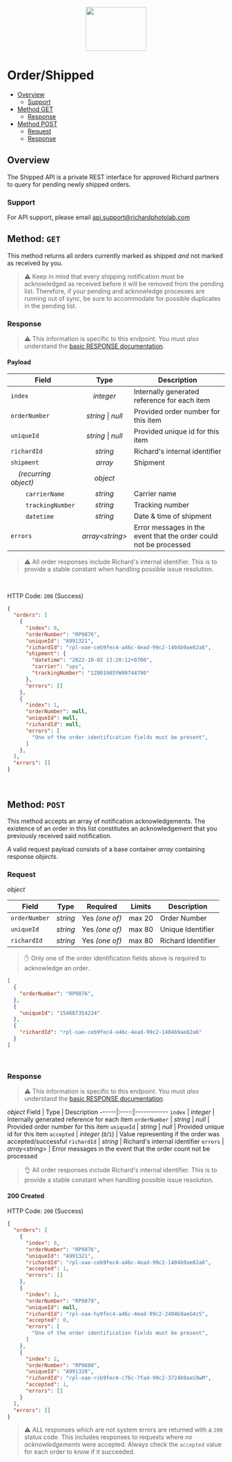<p align="center">
  <img width="140" height="102" src="https://www.richardphotolab.com/themes/rpl/assets/img/rpl-logo.png">
</p>

# Order/Shipped

- [Overview](#overview)
  - [Support](#support)
- [Method GET](#method-get)
  - [Response](#response)
- [Method POST](#method-post)
  - [Request](#request)
  - [Response](#response-1)

## Overview

The Shipped API is a private REST interface for approved Richard partners to query for pending newly shipped orders.

### Support

For API support, please email api.support@richardphotolab.com

## Method: `GET`

This method returns all orders currently marked as shipped _and_ not marked as received by you.
> :warning: Keep in mind that every shipping notification must be acknowledged as received before it will be removed from the pending list. Therefore, if your pending and acknowledge processes are running out of sync, be sure to accommodate for possible duplicates in the pending list.

### Response

> :warning: This information is specific to this endpoint. You must *_also_* understand the [basic RESPONSE documentation](../REQUEST.md).

#### Payload

| Field | Type | Description |
| ----- |:----:|-------------|
| `index` | _integer_ | Internally generated reference for each item
| `orderNumber` | _string_ \| _null_ | Provided order number for this item
| `uniqueId` | _string_ \| _null_ | Provided unique id for this item
| `richardId` | _string_ | Richard's internal identifier
| `shipment` | _array_ | Shipment
| &nbsp;&nbsp;&nbsp;&nbsp;_(recurring object)_                     | _object_  |   |
| &nbsp;&nbsp;&nbsp;&nbsp;&nbsp;&nbsp;&nbsp;&nbsp;`carrierName`    | _string_  | Carrier name    |
| &nbsp;&nbsp;&nbsp;&nbsp;&nbsp;&nbsp;&nbsp;&nbsp;`trackingNumber` | _string_  | Tracking number |
| &nbsp;&nbsp;&nbsp;&nbsp;&nbsp;&nbsp;&nbsp;&nbsp;`datetime`       | _string_  | Date & time of shipment |
`errors` | _array_<_string_> | Error messages in the event that the order could not be processed

> :warning: All order responses include Richard's internal identifier. This is to provide a stable constant when handling possible issue resolution.

<br/>

HTTP Code: `200` (Success)

```JSON
{
  "orders": [
    {
      "index": 0,
      "orderNumber": "RP9876",
      "uniqueId": "A991321",
      "richardId": "rpl-oae-ceb9fec4-a46c-4ead-99c2-1404b9ae82a6",
	  "shipment": {
		"datetime": "2022-10-02 13:28:12+0700",
		"carrier": "ups",
		"trackingNumber": "1Z001985YW99744790"
	  },
      "errors": []
    },
    {
      "index": 1,
      "orderNumber": null,
      "uniqueId": null,
      "richardId": null,
      "errors": [    
	    "One of the order identification fields must be present",    
      ]
    },
  ],
  "errors": []
}
```
<br/>

## Method: `POST`

This method accepts an array of notification acknowledgements. The existence of an order in this list constitutes an acknowledgement that you previously received said notification.

A valid request payload consists of a base container _array_ containing response _objects_.

### Request

_object_

| Field             |   Type    | Required | Limits  | Description           |
| ----------------- | :-------: | :------: | :-----: | --------------------- |
| `orderNumber`     | _string_  |    Yes _(one of)_    | max 20  | Order Number          |
| `uniqueId`        | _string_  |    Yes _(one of)_    | max 80  | Unique Identifier     |
| `richardId`       | _string_  |    Yes _(one of)_    | max 80  | Richard Identifier     |

> :raised_hand: Only one of the order identification fields above is required to acknowledge an order.

```JSON
[
  {
    "orderNumber": "RP9876",
  },
  {
	"uniqueId": "154687354234"
  },
  {
	"richardId": "rpl-oae-ceb9fec4-a46c-4ead-99c2-1404b9ae82a6"
  }
]
```
<br/>

### Response

> :warning: This information is specific to this endpoint. You must *_also_* understand the [basic RESPONSE documentation](../REQUEST.md).

_object_
Field | Type | Description
------|:----:|------------
`index` | _integer_ | Internally generated reference for each item
`orderNumber` | _string_ \| _null_ | Provided order number for this item
`uniqueId` | _string_ \| _null_ | Provided unique id for this item
`accepted` | _integer_ (`0`/`1`) | Value representing if the order was accepted/successful
`richardId` | _string_ | Richard's internal identifier
`errors` | _array_<_string_> | Error messages in the event that the order count not be processed

> :ok_hand: All order responses include Richard's internal identifier. This is to provide a stable constant when handling possible issue resolution.

#### 200 Created

HTTP Code: `200` (Success)

```JSON
{
  "orders": [
    {
      "index": 0,
      "orderNumber": "RP9876",
      "uniqueId": "A991321",
      "richardId": "rpl-oae-ceb9fec4-a46c-4ead-99c2-1404b9ae82a6",
      "accepted": 1,
      "errors": []
    },
    {
      "index": 1,
      "orderNumber": "RP9879",
      "uniqueId": null,
      "richardId": "rpl-oae-hy9fec4-a46c-4ead-99c2-2404b9aeG4zS",
      "accepted": 0,
      "errors": [    
	    "One of the order identification fields must be present",    
      ]
    },
    {
      "index": 2,
      "orderNumber": "RP9880",
      "uniqueId": "A991328",
      "richardId": "rpl-oae-rsb9fec4-c76c-7fad-99c2-3724b9aeS9wM",
      "accepted": 1,
      "errors": []
    }
  ],
  "errors": []
}
```

> :warning: ALL responses which are not system errors are returned with a `200` status code. This includes responses to requests where _no acknowledgements_ were accepted. Always check the `accepted` value for each order to know if it succeeded.
